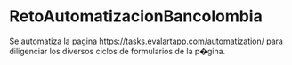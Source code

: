 # RetoAutomatizacionBancolombia


Se automatiza la pagina https://tasks.evalartapp.com/automatization/ para diligenciar los diversos ciclos de formularios de la p�gina.